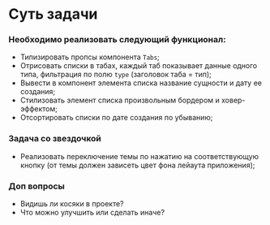 # Суть задачи

### Необходимо реализовать следующий функционал:

- Типизировать пропсы компонента `Tabs`;
- Отрисовать списки в табах, каждый таб показывает данные одного типа, фильтрация по полю `type` (заголовок таба = тип);
- Вывести в компонент элемента списка название сущности и дату ее создания;
- Стилизовать элемент списка произвольным бордером и ховер-эффектом;
- Отсортировать списки по дате создания по убыванию;

### Задача со звездочкой

- Реализовать переключение темы по нажатию на соответствующую кнопку (от темы должен зависеть цвет фона лейаута приложения);

### Доп вопросы

- Видишь ли косяки в проекте?
- Что можно улучшить или сделать иначе?
